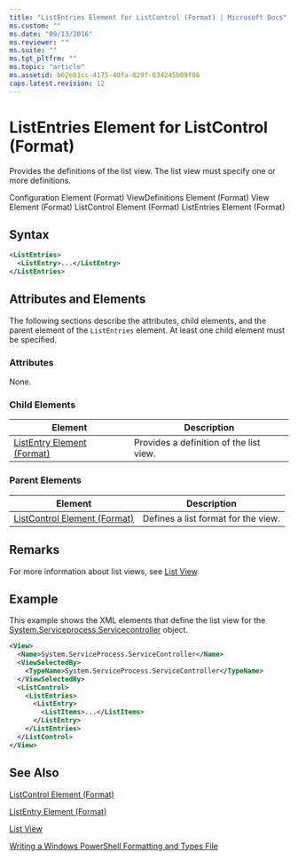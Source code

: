 ```yaml
---
title: "ListEntries Element for ListControl (Format) | Microsoft Docs"
ms.custom: ""
ms.date: "09/13/2016"
ms.reviewer: ""
ms.suite: ""
ms.tgt_pltfrm: ""
ms.topic: "article"
ms.assetid: b62e81cc-4175-40fa-829f-634245b09f86
caps.latest.revision: 12
---
```

# ListEntries Element for ListControl (Format)

Provides the definitions of the list view. The list view must specify one or more definitions.

Configuration Element (Format)
ViewDefinitions Element (Format)
View Element (Format)
ListControl Element (Format)
ListEntries Element (Format)

## Syntax

```xml
<ListEntries>
  <ListEntry>...</ListEntry>
</ListEntries>
```

## Attributes and Elements

The following sections describe the attributes, child elements, and the parent element of the `ListEntries` element. At least one child element must be specified.

### Attributes

None.

### Child Elements

|Element|Description|
|-------------|-----------------|
|[ListEntry Element (Format)](./listentry-element-for-listcontrol-format.md)|Provides a definition of the list view.|

### Parent Elements

|Element|Description|
|-------------|-----------------|
|[ListControl Element (Format)](./listcontrol-element-format.md)|Defines a list format for the view.|

## Remarks

For more information about list views, see [List View](./creating-a-list-view.md).

## Example

This example shows the XML elements that define the list view for the [System.Serviceprocess.Servicecontroller](/dotnet/api/System.ServiceProcess.ServiceController) object.

```xml
<View>
  <Name>System.ServiceProcess.ServiceController</Name>
  <ViewSelectedBy>
    <TypeName>System.ServiceProcess.ServiceController</TypeName>
  </ViewSelectedBy>
  <ListControl>
    <ListEntries>
      <ListEntry>
        <ListItems>...</ListItems>
      </ListEntry>
    </ListEntries>
  </ListControl>
</View>
```

## See Also

[ListControl Element (Format)](./listcontrol-element-format.md)

[ListEntry Element (Format)](./listentry-element-for-listcontrol-format.md)

[List View](./creating-a-list-view.md)

[Writing a Windows PowerShell Formatting and Types File](./writing-a-windows-powershell-formatting-file.md)

